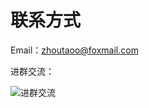# 联系方式

Email：[zhoutaoo@foxmail.com](mailto:zhoutaoo@foxmail.com)

进群交流：

![进群交流](https://user-images.githubusercontent.com/3946731/117543233-7ada5a00-b04e-11eb-8cfa-2287f33a47e8.png)



